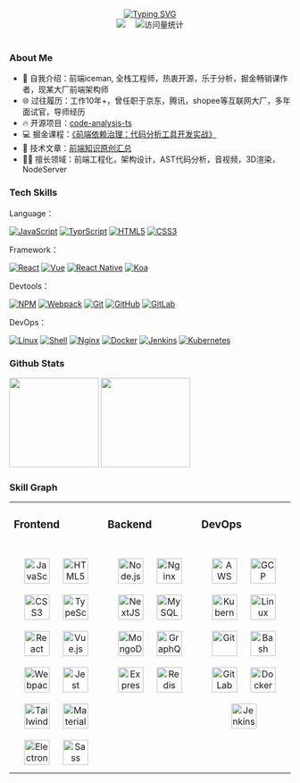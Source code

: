 
<div align="center">
    <a href="https://github.com/icemanliang">
        <img src="https://readme-typing-svg.demolab.com?font=Fira+Code&pause=1000&width=435&lines=Welcome%20To%20My%20Github%20Page;IcemanLiang&center=true&size=27" alt="Typing SVG" />
    </a>
</div>

<div align="center">
    <a href="https://juejin.cn/user/3257207932075799"><img src="https://img.shields.io/badge/Website-掘金-blue" /></a>&emsp;
    <!--<a href="https://space.bilibili.com/23473180/"><img src="https://img.shields.io/badge/Bilibili-B站-ff69b4" /></a>&emsp;-->
    <!-- visitor statistics logo 访问量统计徽标 -->
    <img src="https://komarev.com/ghpvc/?username=icemanliang&label=Views&color=3CB371&style=flat" alt="访问量统计" />
</div>
<br/>

### About Me

- 🌱 自我介绍：前端iceman, 全栈工程师，热衷开源，乐于分析，掘金畅销课作者，现某大厂前端架构师
- 🌐 过往履历：工作10年+，曾任职于京东，腾讯，shopee等互联网大厂，多年面试官，导师经历
- 🔥 开源项目：[code-analysis-ts](https://github.com/icemanliang/code-analysis-ts)
- 💻 掘金课程：<a href="https://s.juejin.cn/ds/iMsB4RxQ/" target="_blank">《前端依赖治理：代码分析工具开发实战》</a>
- 📖 技术文章：[前端知识原创汇总](https://juejin.cn/user/1169536105328462/posts)
- 👨‍💻 擅长领域：前端工程化，架构设计，AST代码分析，音视频，3D渲染，NodeServer
  
### Tech Skills
  Language：
  
  [![JavaScript](https://img.shields.io/badge/JavaScript-000000?style=plastic&logo=JavaScript&logoColor=FFCA28)](https://github.com/icemanliang)
  [![TyprScript](https://img.shields.io/badge/TyprScript-000000?style=plastic&logo=TyprScript&logoColor=FFCA28)](https://github.com/icemanliang)
  [![HTML5](https://img.shields.io/badge/-HTML5-E34F26?style=plastic&logo=html5&logoColor=white)](https://github.com/icemanliang)
  [![CSS3](https://img.shields.io/badge/-CSS3-1572B6?style=plastic&logo=css3)](https://github.com/icemanliang)
  
  Framework：
  
  [![React](https://img.shields.io/badge/React-35495E?logo=react&logoColor=4FC08D)](https://github.com/icemanliang)
  [![Vue](https://img.shields.io/badge/Vue-35495E?logo=vue&logoColor=4FC08D)](https://github.com/icemanliang)
  [![React Native](https://img.shields.io/badge/React_Native-20232A?logo=react&logoColor=61DAFB)](https://github.com/icemanliang)
  [![Koa](https://img.shields.io/badge/-koa-007ACC?style=plastic&logo=koa)](https://github.com/icemanliang)
  
  Devtools：
  
  [![NPM](https://img.shields.io/badge/-NPM-2875E3?logo=npm&logoColor=029137)](https://github.com/icemanliang)
  [![Webpack](https://img.shields.io/badge/-webpack-2B3A42?logo=webpack&logoColor=75AFCC)](https://github.com/icemanliang)
  [![Git](https://img.shields.io/badge/-Git-000000?logo=git&logoColor=FF7043)](https://github.com/icemanliang)
  [![GitHub](https://img.shields.io/badge/-GitHub-181717?style=plastic&logo=github)](https://github.com/icemanliang)
  [![GitLab](https://img.shields.io/badge/-GitLab-FCA121?style=plastic&logo=gitlab)](https://github.com/icemanliang)
  
  DevOps：
  
  [![Linux](https://img.shields.io/badge/-Linux-F16061?logo=linux&logoColor=000)](https://github.com/icemanliang)
  [![Shell](https://img.shields.io/badge/-Shell-4EC422?logo=Shell&logoColor=FF7043)](https://github.com/icemanliang)
  [![Nginx](https://img.shields.io/badge/-Nginx-F6C915?logo=nginx&logoColor=029137)](https://github.com/icemanliang)
  [![Docker](https://img.shields.io/badge/docker-20232A?logo=docker&logoColor=61DAFB)](https://github.com/icemanliang)
  [![Jenkins](https://img.shields.io/badge/-Jenkins-F6C915?logo=jenkins&logoColor=F16061)](https://github.com/icemanliang)
  [![Kubernetes](https://img.shields.io/badge/-Kubernetes-F5F5F5?logo=Kubernetes&logoColor=316CE6)](https://linweiqian.github.io/linweiqianBlog/)

### Github Stats
<span><img src="https://github-readme-stats.vercel.app/api/top-langs/?username=icemanliang&layout=compact&theme=default&hide_border=true" height="160px" /></span>
<span><img height="160px" weight="290px" src="https://github-readme-stats.vercel.app/api?username=icemanliang&show_icons=true&hide_border=true&hide_title=true" /></span>

### Skill Graph
<table><tr><td valign="top" width="33%" border="0">



### Frontend
<br/>
<div align="center">  
<a href="https://www.javascript.com/" target="_blank"><img style="margin: 10px" src="https://profilinator.rishav.dev/skills-assets/javascript-original.svg" alt="JavaScript" height="45" /></a>  
<a href="https://en.wikipedia.org/wiki/HTML5" target="_blank"><img style="margin: 10px" src="https://profilinator.rishav.dev/skills-assets/html5-original-wordmark.svg" alt="HTML5" height="45" /></a>  
<a href="https://www.w3schools.com/css/" target="_blank"><img style="margin: 10px" src="https://profilinator.rishav.dev/skills-assets/css3-original-wordmark.svg" alt="CSS3" height="45" /></a>  
<a href="https://www.typescriptlang.org/" target="_blank"><img style="margin: 10px" src="https://profilinator.rishav.dev/skills-assets/typescript-original.svg" alt="TypeScript" height="45" /></a>  
<a href="https://reactjs.org/" target="_blank"><img style="margin: 10px" src="https://profilinator.rishav.dev/skills-assets/react-original-wordmark.svg" alt="React" height="45" /></a>  
<a href="https://vuejs.org/" target="_blank"><img style="margin: 10px" src="https://profilinator.rishav.dev/skills-assets/vuejs-original-wordmark.svg" alt="Vue.js" height="45" /></a>  
<a href="https://webpack.js.org/" target="_blank"><img style="margin: 10px" src="https://profilinator.rishav.dev/skills-assets/webpack-original.svg" alt="Webpack" height="45" /></a>  
<a href="https://www.jestjs.io/" target="_blank"><img style="margin: 10px" src="https://profilinator.rishav.dev/skills-assets/jest.svg" alt="Jest" height="45" /></a>  
<a href="https://www.tailwindcss.com/" target="_blank"><img style="margin: 10px" src="https://profilinator.rishav.dev/skills-assets/tailwindcss.svg" alt="Tailwind CSS" height="45" /></a>  
<a href="https://mui.com/" target="_blank"><img style="margin: 10px" src="https://profilinator.rishav.dev/skills-assets/mui.png" alt="Material UI" height="45" /></a>  
<a href="https://www.electronjs.org/" target="_blank"><img style="margin: 10px" src="https://profilinator.rishav.dev/skills-assets/electron-original.svg" alt="Electron" height="45" /></a>  
<a href="https://sass-lang.com/" target="_blank"><img style="margin: 10px" src="https://profilinator.rishav.dev/skills-assets/sass-original.svg" alt="Sass" height="45" /></a>  
</div>

</td><td valign="top" width="33%">



### Backend
<br/>
<div align="center">  
<a href="https://nodejs.org/" target="_blank"><img style="margin: 10px" src="https://profilinator.rishav.dev/skills-assets/nodejs-original-wordmark.svg" alt="Node.js" height="45" /></a>  
<a href="https://www.nginx.com/" target="_blank"><img style="margin: 10px" src="https://profilinator.rishav.dev/skills-assets/nginx-original.svg" alt="Nginx" height="45" /></a>  
<a href="https://nextjs.org/" target="_blank"><img style="margin: 10px" src="https://profilinator.rishav.dev/skills-assets/nextjs.png" alt="NextJS" height="45" /></a>  
<a href="https://www.mysql.com/" target="_blank"><img style="margin: 10px" src="https://profilinator.rishav.dev/skills-assets/mysql-original-wordmark.svg" alt="MySQL" height="45" /></a>  
<a href="https://www.mongodb.com/" target="_blank"><img style="margin: 10px" src="https://profilinator.rishav.dev/skills-assets/mongodb-original-wordmark.svg" alt="MongoDB" height="45" /></a>  
<a href="https://graphql.org/" target="_blank"><img style="margin: 10px" src="https://profilinator.rishav.dev/skills-assets/graphql.png" alt="GraphQL" height="45" /></a>  
<a href="https://expressjs.com/" target="_blank"><img style="margin: 10px" src="https://profilinator.rishav.dev/skills-assets/express-original-wordmark.svg" alt="Express.js" height="45" /></a>  
<a href="https://redis.io/" target="_blank"><img style="margin: 10px" src="https://profilinator.rishav.dev/skills-assets/redis-original-wordmark.svg" alt="Redis" height="45" /></a>  
</div>

</td><td valign="top" width="33%">



### DevOps
<br/>
<div align="center">  
<a href="https://aws.amazon.com/" target="_blank"><img style="margin: 10px" src="https://profilinator.rishav.dev/skills-assets/amazonwebservices-original-wordmark.svg" alt="AWS" height="45" /></a>  
<a href="https://cloud.google.com/" target="_blank"><img style="margin: 10px" src="https://profilinator.rishav.dev/skills-assets/google_cloud-icon.svg" alt="GCP" height="45" /></a>  
<a href="https://kubernetes.io/" target="_blank"><img style="margin: 10px" src="https://profilinator.rishav.dev/skills-assets/kubernetes-icon.svg" alt="Kubernetes" height="45" /></a>  
<a href="https://www.linux.org/" target="_blank"><img style="margin: 10px" src="https://profilinator.rishav.dev/skills-assets/linux-original.svg" alt="Linux" height="45" /></a>  
<a href="https://github.com/" target="_blank"><img style="margin: 10px" src="https://profilinator.rishav.dev/skills-assets/git-scm-icon.svg" alt="Git" height="45" /></a>  
<a href="https://www.gnu.org/software/bash/" target="_blank"><img style="margin: 10px" src="https://profilinator.rishav.dev/skills-assets/gnu_bash-icon.svg" alt="Bash" height="45" /></a>
<a href="https://about.gitlab.com/" target="_blank"><img style="margin: 10px" src="https://profilinator.rishav.dev/skills-assets/gitlab.svg" alt="GitLab" height="45" /></a>
<a href="https://www.docker.com/" target="_blank"><img style="margin: 10px" src="https://profilinator.rishav.dev/skills-assets/docker-original-wordmark.svg" alt="Docker" height="45" /></a>  
<a href="https://www.jenkins.io/" target="_blank"><img style="margin: 10px" src="https://profilinator.rishav.dev/skills-assets/jenkins-icon.svg" alt="Jenkins" height="45" /></a>  
</div>

</td></tr></table>  

<br/> 
